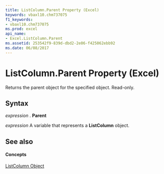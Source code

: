 ```yaml
---
title: ListColumn.Parent Property (Excel)
keywords: vbaxl10.chm737075
f1_keywords:
- vbaxl10.chm737075
ms.prod: excel
api_name:
- Excel.ListColumn.Parent
ms.assetid: 253542f9-839d-dbd2-2e06-f425062ebb92
ms.date: 06/08/2017
---
```



# ListColumn.Parent Property (Excel)

Returns the parent object for the specified object. Read-only.


## Syntax

 _expression_ . **Parent**

 _expression_ A variable that represents a **ListColumn** object.


## See also


#### Concepts


[ListColumn Object](Excel.ListColumn.md)


